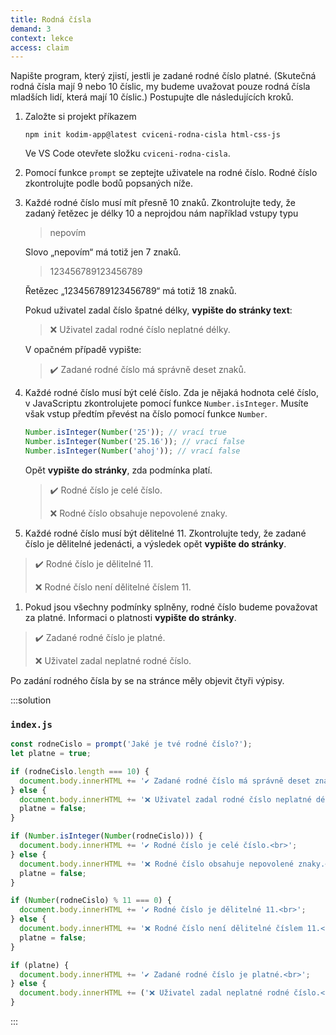 ```yaml
---
title: Rodná čísla
demand: 3
context: lekce
access: claim
---
```


Napište program, který zjistí, jestli je zadané rodné číslo platné.
(Skutečná rodná čísla mají 9 nebo 10 číslic, my budeme uvažovat pouze rodná čísla mladších lidí, která mají 10 číslic.)
Postupujte dle následujících kroků.

1. Založte si projekt příkazem
   ```shell
   npm init kodim-app@latest cviceni-rodna-cisla html-css-js
   ```
   Ve VS Code otevřete složku `cviceni-rodna-cisla`.
1. Pomocí funkce `prompt` se zeptejte uživatele na rodné číslo. Rodné číslo zkontrolujte podle bodů popsaných níže.
1. Každé rodné číslo musí mít přesně 10 znaků. Zkontrolujte tedy, že zadaný řetězec je délky 10 a neprojdou nám například vstupy typu

   > nepovím

   Slovo „nepovím“ má totiž jen 7 znaků.

   > 123456789123456789

   Řetězec „123456789123456789“ má totiž 18 znaků.

   Pokud uživatel zadal číslo špatné délky, **vypište do stránky text**:

   > ❌ Uživatel zadal rodné číslo neplatné délky.

   V opačném případě vypište:

   > ✔️ Zadané rodné číslo má správně deset znaků.

1. Každé rodné číslo musí být celé číslo. Zda je nějaká hodnota celé číslo, v JavaScriptu zkontrolujete pomocí funkce `Number.isInteger`. Musíte však vstup předtím převést na číslo pomocí funkce `Number`.

   ```js
   Number.isInteger(Number('25')); // vrací true
   Number.isInteger(Number('25.16')); // vrací false
   Number.isInteger(Number('ahoj')); // vrací false
   ```

   Opět **vypište do stránky**, zda podmínka platí.

   > ✔️ Rodné číslo je celé číslo.
   >
   > ❌ Rodné číslo obsahuje nepovolené znaky.

1. Každé rodné číslo musí být dělitelné 11. Zkontrolujte tedy, že zadané číslo je dělitelné jedenácti, a výsledek opět **vypište do stránky**.

> ✔️ Rodné číslo je dělitelné 11.
>
> ❌ Rodné číslo není dělitelné číslem 11.

1. Pokud jsou všechny podmínky splněny, rodné číslo budeme považovat za platné. Informaci o platnosti **vypište do stránky**.

> ✔️ Zadané rodné číslo je platné.
>
> ❌ Uživatel zadal neplatné rodné číslo.

Po zadání rodného čísla by se na stránce měly objevit čtyři výpisy.

:::solution

### `index.js`

```js
const rodneCislo = prompt('Jaké je tvé rodné číslo?');
let platne = true;

if (rodneCislo.length === 10) {
  document.body.innerHTML += '✔️ Zadané rodné číslo má správně deset znaků.<br>';
} else {
  document.body.innerHTML += '❌ Uživatel zadal rodné číslo neplatné délky.<br>';
  platne = false;
}

if (Number.isInteger(Number(rodneCislo))) {
  document.body.innerHTML += '✔️ Rodné číslo je celé číslo.<br>';
} else {
  document.body.innerHTML += '❌ Rodné číslo obsahuje nepovolené znaky.<br>';
  platne = false;
}

if (Number(rodneCislo) % 11 === 0) {
  document.body.innerHTML += '✔️ Rodné číslo je dělitelné 11.<br>';
} else {
  document.body.innerHTML += '❌ Rodné číslo není dělitelné číslem 11.<br>';
  platne = false;
}

if (platne) {
  document.body.innerHTML += '✔️ Zadané rodné číslo je platné.<br>';
} else {
  document.body.innerHTML += ('❌ Uživatel zadal neplatné rodné číslo.<br>';
}
```

:::
